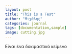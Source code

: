 ```yaml
---
layout: post
title: "This is a Test"
author: "Μιχάλης"
categories: journal
tags: [documentation,sample]
image: cutting.jpg
---
```


Είναι ένα δοκιμαστικό κείμενο